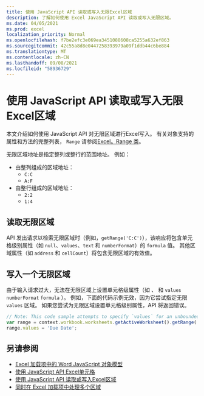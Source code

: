 ```yaml
---
title: 使用 JavaScript API 读取或写入无限Excel区域
description: 了解如何使用 Excel JavaScript API 读取或写入无限区域。
ms.date: 04/05/2021
ms.prod: excel
localization_priority: Normal
ms.openlocfilehash: f7be2efc3e069ea3451088608ca5255a632ef863
ms.sourcegitcommit: 42c55a8d8e0447258393979a09f1ddb44c6be884
ms.translationtype: MT
ms.contentlocale: zh-CN
ms.lasthandoff: 09/08/2021
ms.locfileid: "58936729"
---
```

# <a name="read-or-write-to-an-unbounded-range-using-the-excel-javascript-api"></a>使用 JavaScript API 读取或写入无限Excel区域

本文介绍如何使用 JavaScript API 对无限区域进行Excel写入。 有关对象支持的属性和方法的完整列表， `Range` 请参阅[Excel。Range 类](/javascript/api/excel/excel.range)。

无限区域地址是指定整列或整行的范围地址。 例如：

- 由整列组成的区域地址：<ul><li>`C:C`</li><li>`A:F`</li></ul>
- 由整行组成的区域地址：<ul><li>`2:2`</li><li>`1:4`</li></ul>

## <a name="read-an-unbounded-range"></a>读取无限区域

API 发出请求以检索无限区域时（例如，`getRange('C:C')`），该响应将包含单元格级别属性（如 `null`、`values`、`text` 和 `numberFormat`）的 `formula` 值。 其他区域属性（如 `address` 和 `cellCount`）将包含无限区域的有效值。

## <a name="write-to-an-unbounded-range"></a>写入一个无限区域

由于输入请求过大，无法在无限区域上设置单元格级属性（如 、 和 `values` `numberFormat` `formula` ）。 例如，下面的代码示例无效，因为它尝试指定无限 `values` 区域。 如果您尝试为无限区域设置单元格级别属性，API 将返回错误。

```js
// Note: This code sample attempts to specify `values` for an unbounded range, which is not a valid request. The sample will return an error. 
var range = context.workbook.worksheets.getActiveWorksheet().getRange('A:B');
range.values = 'Due Date';
```

## <a name="see-also"></a>另请参阅

- [Excel 加载项中的 Word JavaScript 对象模型](excel-add-ins-core-concepts.md)
- [使用 JavaScript API Excel单元格](excel-add-ins-cells.md)
- [使用 JavaScript API 读取或写入Excel区域](excel-add-ins-ranges-large.md)
- [ 同时在 Excel 加载项中处理多个区域 ](excel-add-ins-multiple-ranges.md)
